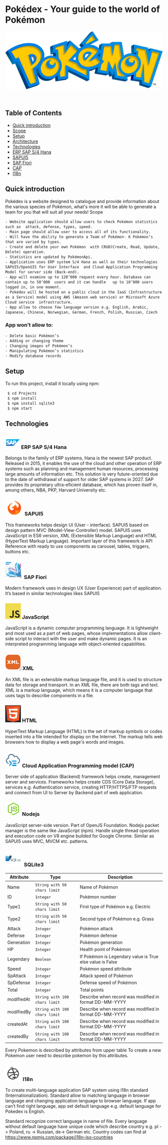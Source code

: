 # Pokédex - Your guide to the world of Pokémon

![Image](./images/pokemon.png)

![[](./images/yt.png)](https://www.youtube.com/watch?v=ferXnJM0GI8)

## Table of Contents

* [Quick introduction](#quick-introduction)	
* [Scope](#scope)	
* [Setup](#setup)
* [Architecture](#architecture)
* [Technologies](#technologies)	
* [ERP SAP S/4 Hana](#ERP-SAP-S/4-Hana)	
* [SAPUI5](#SAPUI5)	
* [SAP Fiori](#sap-Fiori)	
* [CAP](#cap)	
* [I18n](#i18n)


## Quick introduction

Pokédex is a website designed to catalogue and provide information about the various species of Pokémon, what's more it will be able to generate a team for you that will suit all your needs!
Scope

	- Website application should allow users to check Pokémon statistics such as  attack, defense, types, speed.
	- Main page should allow user to access all of its functionality.
	- Will have the ability to generate a Team of Pokémon- 6 Pokémon’s that are varied by types.
	- Create and delete your own Pokémon  with CRUD(Create, Read, Update, Delete) operation.
	- Statistics are updated by PokémonApi.
	- Application uses ERP system S/4 Hana as well as their technologies SAPUI5/OpenUI5 for User Interface  and Cloud Application Programming Model for server side (Back-end).
	- App will examine up to 120’000 request every hour. Database can contain up to 50’000  users and it can handle   up to 10’000 users logged in, in one moment. 
	- Pokédex will be hosted on a public cloud in the IaaS (Infrastructure as a Service) model using AWS (Amazon web service) or Microsoft Azure Cloud service 	infrastructure.
	- App allow to choose few language version e.g. English, Arabic, Japanese, Chinese, Norwegian, German, French, Polish, Russian, Czech 

### App won’t allow to:

	- Delete basic Pokémon’s
	- Adding or changing theme
	- Changing images of Pokémon’s
	- Manipulating Pokémon’s statistics
	- Modify database records 
	
## Setup
 To run this project, install it locally using npm:

```
 $ cd Projects
 $ npm install
 $ npm install sqlite3
 $ npm start
```

## Technologies

 ### ![](./images/sap.png) ERP SAP S/4 Hana 

Belongs to the family of ERP systems, Hana is the newest SAP product. Released in 2015, it enables the use of the cloud and other operation of ERP systems such as planning and management human resources, processing large amounts of information etc. This solution is very future-oriented due to the date of withdrawal of support for older SAP systems in 2027. SAP provides its proprietary ultra-eficient database, which has proven itself in, among others, NBA, PKP, Harvard University etc.

### ![](./images/sapui5.png) SAPUI5

This frameworks helps design UI (User - interface). SAPUI5 based on design pattern MVC (Model-View-Controller) model. SAPUI5 uses JavaScript in ES6 version, XML (Extensible Markup Language) and HTML (HyperText Markup Language). Important layer of this framework is API Reference with ready to use components as carousel, tables, triggers, buttons etc. 
 

### ![](./images/fiori.png) SAP Fiori

Modern framework uses in design UX (User Experience) part of application. It’s based in similar technologies likes SAPUI5 


### ![](./images/js.png) JavaScript 
JavaScript is a dynamic computer programming language. It is lightweight and most used as a part of web pages, whose implementations allow client-side script to interact with the user and make dynamic pages. It is an interpreted programming language with object-oriented capabilities.

### ![](./images/xml.png) XML
An XML file is an extensible markup language file, and it is used to structure data for storage and transport. In an XML file, there are both tags and text.  XML is a markup language, which means it is a computer language that uses tags to describe components in a file.

### ![](./images/html5.png) HTML
HyperText Markup Language (HTML) is the set of markup symbols or codes inserted into a file intended for display on the Internet. The markup tells web browsers how to display a web page's words and images.


### ![](./images/cap.png) Cloud Application Programming model (CAP)

Server side of application (Backend) framework helps create, management server and services. Frameworks helps create CDS (Core Data Storage), services e.g. Authentication service, creating HTTP/HTTPS/FTP requests and  connect from UI to Server by Backend part of web application.

### ![](./images/nodejs.png) Nodejs 

JavaScript server-side version. Part of OpenJS Foundation. Nodejs packet manager is the same like JavaScript (npm). Handle single thread operation and execution code on V8 engine builded for Google Chrome. Similar as SAPUI5 uses MVC, MVCM etc. patterns. 


### ![](./images/sqlite3.png) SQLite3 

|Attribute	|Type				|Description
| --------------|-------------------------------|----------------------------------------------------------------|
|Name		|`String with 50 chars limit`	|Name of Pokémon
|ID		|`Integer`			|Pokémon number
|Type1		|`String with 50 chars limit`	|First type of Pokémon e.g. Electric
|Type2		|`String with 50 chars limit`	|Second type of Pokémon e.g. Grass
|Attack		|`Integer`			|	Pokémon attack
|Defense	|`Integer`			|	Pokémon defense
|Generation	|`Integer`			|	Pokémon generation
|HP		|`Integer`			|	Health point of Pokémon
|Legendary	|`Boolean`			|	If Pokémon is Legendary value is True else value is False
|Speed		|`Integer`			|	Pokémon speed attribute
|SpAttack	|`Integer`			|	Attack speed of Pokémon
|SpDefense	|`Integer`			|	Defense speed of Pokémon
|Total		|`Integer`			|	Total points
|modifiedAt	|`String with 100 chars limit`	|Describe when record was modified in format DD-MM-YYYY
|modifiedBy	|`String with 100 chars limit`	|Describe when record was modified in format DD-MM-YYYY
|createdAt	|`String with 100 chars limit`	|Describe when record was modified in format DD-MM-YYYY
|createdBy	|`String with 100 chars limit`	|Describe when record was modified in format DD-MM-YYYY


Every Pokemon is described by attributes from upper table To create a new Pokemon user need to describe pokemon by this attributes.   

### ![](./images/i18n.png) I18n 

To create multi-language application SAP system using i18n standard (Internationalization). Standard allow to matching language in browser language and changing application language to browser language. If app can’t find right language, app set default language e.g. default language for Pokedex is English.

 
Standard recognize correct language in name of file. Every language without default language have unique code which describe country e.g.  pl -> Poland, ru -> Russian, de-> German etc. 
Country codes can find at https://www.npmjs.com/package/i18n-iso-countries


